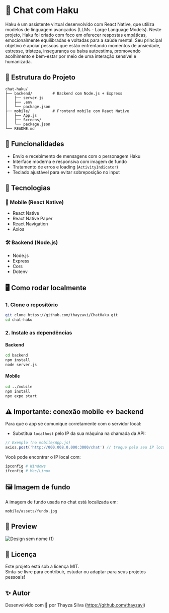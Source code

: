 
# 🐉  Chat com Haku

Haku é um assistente virtual desenvolvido com React Native, que utiliza modelos de linguagem avançados (LLMs - Large Language Models). Neste projeto, Haku foi criado com foco em oferecer respostas empáticas, emocionalmente equilibradas e voltadas para a saúde mental.
Seu principal objetivo é apoiar pessoas que estão enfrentando momentos de ansiedade, estresse, tristeza, insegurança ou baixa autoestima, promovendo acolhimento e bem-estar por meio de uma interação sensível e humanizada.

## 📁 Estrutura do Projeto

```
chat-haku/
├── backend/         # Backend com Node.js + Express
│   ├── server.js
│   ├── .env 
│   └── package.json
├── mobile/          # Frontend mobile com React Native
│   ├── App.js
│   ├── Screens/
│   └── package.json
└── README.md
```

## 🚀 Funcionalidades

- Envio e recebimento de mensagens com o personagem Haku
- Interface moderna e responsiva com imagem de fundo
- Tratamento de erros e loading (`ActivityIndicator`)
- Teclado ajustável para evitar sobreposição no input

## 🔧 Tecnologias

### 📱 Mobile (React Native)

- React Native
- React Native Paper
- React Navigation
- Axios

### 🛠️ Backend (Node.js)

- Node.js
- Express
- Cors
- Dotenv

## 🖥️ Como rodar localmente

### 1. Clone o repositório

```bash
git clone https://github.com/thayzavi/ChatHaku.git
cd chat-haku
```

### 2. Instale as dependências

#### Backend
```bash
cd backend
npm install
node server.js
```

#### Mobile
```bash
cd ../mobile
npm install
npx expo start
```

## ⚠️ Importante: conexão mobile ↔ backend

Para que o app se comunique corretamente com o servidor local:

- Substitua `localhost` pelo IP da sua máquina na chamada da API:

```js
// Exemplo (no mobile/App.js)
axios.post('http://000.008.0.000:3000/chat') // troque pelo seu IP local
```

Você pode encontrar o IP local com:

```bash
ipconfig # Windows
ifconfig # Mac/Linux
```

## 🖼️ Imagem de fundo

A imagem de fundo usada no chat está localizada em:

```
mobile/assets/fundo.jpg
```

## 📲 Preview

![Design sem nome (1)](https://github.com/user-attachments/assets/086e44dd-eeaa-4e71-a4aa-24ce77620422)


## 📄 Licença

Este projeto está sob a licença MIT.  
Sinta-se livre para contribuir, estudar ou adaptar para seus projetos pessoais!

## ✨ Autor

Desenvolvido com 💙 por Thayza Silva (https://github.com/thayzavi)
